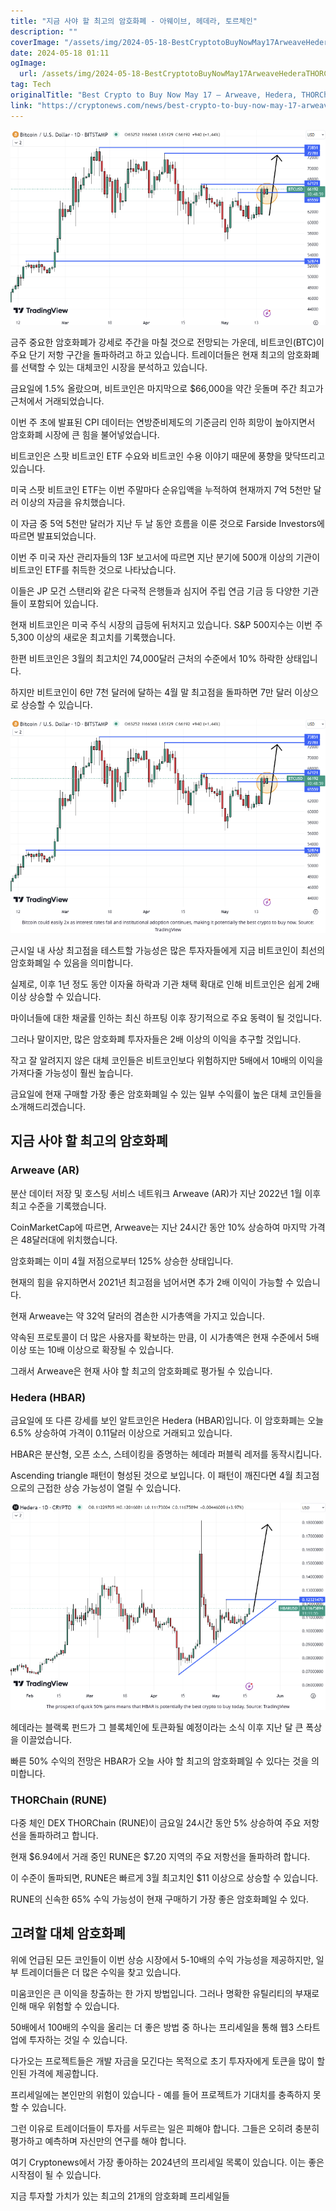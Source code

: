 ```yaml
---
title: "지금 사야 할 최고의 암호화폐 - 아웨이브, 헤데라, 토르체인"
description: ""
coverImage: "/assets/img/2024-05-18-BestCryptotoBuyNowMay17ArweaveHederaTHORChain_thumbnail.png"
date: 2024-05-18 01:11
ogImage: 
  url: /assets/img/2024-05-18-BestCryptotoBuyNowMay17ArweaveHederaTHORChain_thumbnail.png
tag: Tech
originalTitle: "Best Crypto to Buy Now May 17 – Arweave, Hedera, THORChain"
link: "https://cryptonews.com/news/best-crypto-to-buy-now-may-17-arweave-hedera-thorchain.htm"
---
```




![Best Crypto to Buy Now May 17 – Arweave, Hedera, THORChain](/assets/img/2024-05-18-BestCryptotoBuyNowMay17ArweaveHederaTHORChain_thumbnail.png)


금주 중요한 암호화폐가 강세로 주간을 마칠 것으로 전망되는 가운데, 비트코인(BTC)이 주요 단기 저항 구간을 돌파하려고 하고 있습니다. 트레이더들은 현재 최고의 암호화폐를 선택할 수 있는 대체코인 시장을 분석하고 있습니다.

금요일에 1.5% 올랐으며, 비트코인은 마지막으로 $66,000을 약간 웃돌며 주간 최고가 근처에서 거래되었습니다.

<div class="content-ad"></div>

이번 주 초에 발표된 CPI 데이터는 연방준비제도의 기준금리 인하 희망이 높아지면서 암호화폐 시장에 큰 힘을 불어넣었습니다.

비트코인은 스팟 비트코인 ETF 수요와 비트코인 수용 이야기 때문에 풍향을 맞닥뜨리고 있습니다.

미국 스팟 비트코인 ETF는 이번 주말마다 순유입액을 누적하여 현재까지 7억 5천만 달러 이상의 자금을 유치했습니다.

이 자금 중 5억 5천만 달러가 지난 두 날 동안 흐름을 이룬 것으로 Farside Investors에 따르면 발표되었습니다.

<div class="content-ad"></div>

이번 주 미국 자산 관리자들의 13F 보고서에 따르면 지난 분기에 500개 이상의 기관이 비트코인 ETF를 취득한 것으로 나타났습니다.

이들은 JP 모건 스탠리와 같은 다국적 은행들과 심지어 주립 연금 기금 등 다양한 기관들이 포함되어 있습니다.

현재 비트코인은 미국 주식 시장의 급등에 뒤처지고 있습니다. S&P 500지수는 이번 주 5,300 이상의 새로운 최고치를 기록했습니다.

한편 비트코인은 3월의 최고치인 74,000달러 근처의 수준에서 10% 하락한 상태입니다.

<div class="content-ad"></div>

하지만 비트코인이 6만 7천 달러에 달하는 4월 말 최고점을 돌파하면 7만 달러 이상으로 상승할 수 있습니다.

![Image](/assets/img/2024-05-18-BestCryptotoBuyNowMay17ArweaveHederaTHORChain_0.png)

근시일 내 사상 최고점을 테스트할 가능성은 많은 투자자들에게 지금 비트코인이 최선의 암호화폐일 수 있음을 의미합니다.

실제로, 이후 1년 정도 동안 이자율 하락과 기관 채택 확대로 인해 비트코인은 쉽게 2배 이상 상승할 수 있습니다.

<div class="content-ad"></div>

마이너들에 대한 채굴률 인하는 최신 하프팅 이후 장기적으로 주요 동력이 될 것입니다.

그러나 말이지만, 많은 암호화폐 투자자들은 2배 이상의 이익을 추구할 것입니다.

작고 잘 알려지지 않은 대체 코인들은 비트코인보다 위험하지만 5배에서 10배의 이익을 가져다줄 가능성이 훨씬 높습니다.

금요일에 현재 구매할 가장 좋은 암호화폐일 수 있는 일부 수익률이 높은 대체 코인들을 소개해드리겠습니다.

<div class="content-ad"></div>

## 지금 사야 할 최고의 암호화폐

### Arweave (AR)

분산 데이터 저장 및 호스팅 서비스 네트워크 Arweave (AR)가 지난 2022년 1월 이후 최고 수준을 기록했습니다.

CoinMarketCap에 따르면, Arweave는 지난 24시간 동안 10% 상승하여 마지막 가격은 48달러대에 위치했습니다.

<div class="content-ad"></div>

암호화폐는 이미 4월 저점으로부터 125% 상승한 상태입니다.

현재의 힘을 유지하면서 2021년 최고점을 넘어서면 추가 2배 이익이 가능할 수 있습니다.

현재 Arweave는 약 32억 달러의 겸손한 시가총액을 가지고 있습니다.

약속된 프로토콜이 더 많은 사용자를 확보하는 만큼, 이 시가총액은 현재 수준에서 5배 이상 또는 10배 이상으로 확장될 수 있습니다.

<div class="content-ad"></div>

그래서 Arweave은 현재 사야 할 최고의 암호화폐로 평가될 수 있습니다.

### Hedera (HBAR)

금요일에 또 다른 강세를 보인 알트코인은 Hedera (HBAR)입니다. 이 암호화폐는 오늘 6.5% 상승하여 가격이 0.11달러 이상으로 거래되고 있습니다.

HBAR은 분산형, 오픈 소스, 스테이킹을 증명하는 헤데라 퍼블릭 레저를 동작시킵니다.

<div class="content-ad"></div>

Ascending triangle 패턴이 형성된 것으로 보입니다. 이 패턴이 깨진다면 4월 최고점으로의 근접한 상승 가능성이 열릴 수 있습니다.

![이미지](/assets/img/2024-05-18-BestCryptotoBuyNowMay17ArweaveHederaTHORChain_1.png)

헤데라는 블랙록 펀드가 그 블록체인에 토큰화될 예정이라는 소식 이후 지난 달 큰 폭상을 이끌었습니다.

빠른 50% 수익의 전망은 HBAR가 오늘 사야 할 최고의 암호화폐일 수 있다는 것을 의미합니다.

<div class="content-ad"></div>

### THORChain (RUNE)

다중 체인 DEX THORChain (RUNE)이 금요일 24시간 동안 5% 상승하여 주요 저항선을 돌파하려고 합니다.

현재 $6.94에서 거래 중인 RUNE은 $7.20 지역의 주요 저항선을 돌파하려 합니다.

이 수준이 돌파되면, RUNE은 빠르게 3월 최고치인 $11 이상으로 상승할 수 있습니다.

<div class="content-ad"></div>

RUNE의 신속한 65% 수익 가능성이 현재 구매하기 가장 좋은 암호화폐일 수 있다.

## 고려할 대체 암호화폐

위에 언급된 모든 코인들이 이번 상승 시장에서 5-10배의 수익 가능성을 제공하지만, 일부 트레이더들은 더 많은 수익을 찾고 있습니다.

미움코인은 큰 이익을 창출하는 한 가지 방법입니다. 그러나 명확한 유틸리티의 부재로 인해 매우 위험할 수 있습니다.

<div class="content-ad"></div>

50배에서 100배의 수익을 올리는 더 좋은 방법 중 하나는 프리세일을 통해 웹3 스타트업에 투자하는 것일 수 있습니다.

다가오는 프로젝트들은 개발 자금을 모긴다는 목적으로 초기 투자자에게 토큰을 많이 할인된 가격에 제공합니다.

프리세일에는 본인만의 위험이 있습니다 - 예를 들어 프로젝트가 기대치를 충족하지 못할 수 있습니다.

그런 이유로 트레이더들이 투자를 서두르는 일은 피해야 합니다. 그들은 오히려 충분히 평가하고 예측하며 자신만의 연구를 해야 합니다.

<div class="content-ad"></div>

여기 Cryptonews에서 가장 좋아하는 2024년의 프리세일 목록이 있습니다. 이는 좋은 시작점이 될 수 있습니다.

지금 투자할 가치가 있는 최고의 21개의 암호화폐 프리세일들